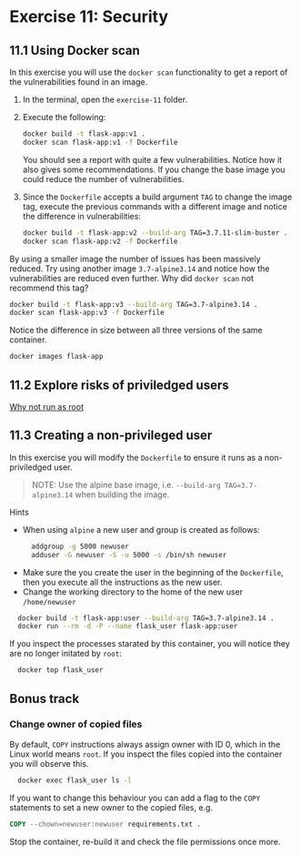 # Exercise 11: Security

## 11.1 Using Docker scan

In this exercise you will use the `docker scan` functionality to get a report of the vulnerabilities found in an image.

1. In the terminal, open the `exercise-11` folder.
1. Execute the following:
    ```bash
    docker build -t flask-app:v1 .
    docker scan flask-app:v1 -f Dockerfile
    ```
    You should see a report with quite a few vulnerabilities. Notice how it also gives some recommendations. If you change the base image you could reduce the number of vulnerabilities.

1. Since the `Dockerfile` accepts a build argument `TAG` to change the image tag, execute the previous commands with a different image and notice the difference in vulnerabilities:
    ```bash
    docker build -t flask-app:v2 --build-arg TAG=3.7.11-slim-buster .
    docker scan flask-app:v2 -f Dockerfile
    ```
By using a smaller image the number of issues has been massively reduced. Try using another image `3.7-alpine3.14` and notice how the vulnerabilities are reduced even further. Why did `docker scan` not recommend this tag?
  ```bash
  docker build -t flask-app:v3 --build-arg TAG=3.7-alpine3.14 .
  docker scan flask-app:v3 -f Dockerfile
  ```

Notice the difference in size between all three versions of the same container.
```bash
docker images flask-app
```

## 11.2 Explore risks of priviledged users


[Why not run as root](https://medium.com/@mccode/processes-in-containers-should-not-run-as-root-2feae3f0df3b)

## 11.3 Creating a non-privileged user

In this exercise you will modify the `Dockerfile` to ensure it runs as a non-priviledged user. 

> NOTE: Use the alpine base image, i.e. `--build-arg TAG=3.7-alpine3.14` when building the image.

Hints
- When using `alpine` a new user and group is created as follows:
  ```bash
    addgroup -g 5000 newuser
    adduser -G newuser -S -u 5000 -s /bin/sh newuser
  ```
- Make sure the you create the user in the beginning of the `Dockerfile`, then you execute all the instructions as the new user.
- Change the working directory to the home of the new user `/home/newuser`


```bash
  docker build -t flask-app:user --build-arg TAG=3.7-alpine3.14 .
  docker run --rm -d -P --name flask_user flask-app:user
```

If you inspect the processes starated by this container, you will notice they are no longer initated by `root`:
```bash
  docker top flask_user
```

## Bonus track

### Change owner of copied files

By default, `COPY` instructions always assign owner with ID 0, which in the Linux world means `root`. If you inspect the files copied into the container you will observe this.
```bash
  docker exec flask_user ls -l
```

If you want to change this behaviour you can add a flag to the `COPY` statements to set a new owner to the copied files, e.g.
```Dockerfile
COPY --chown=newuser:newuser requirements.txt .
```

Stop the container, re-build it and check the file permissions once more.

